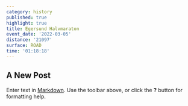 ```yaml
---
category: history
published: true
highlight: true
title: Egersund Halvmaraton
event_date: '2022-03-05'
distance: '21097'
surface: ROAD
time: '01:18:18'
---
```

## A New Post

Enter text in [Markdown](http://daringfireball.net/projects/markdown/). Use the toolbar above, or click the **?** button for formatting help.
